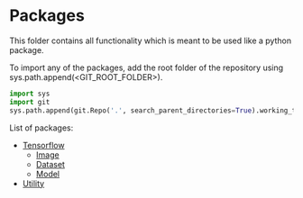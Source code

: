 # Packages

This folder contains all functionality which is meant to be used like a python package.

To import any of the packages, add the root folder of the repository using sys.path.append(<GIT_ROOT_FOLDER>).

```python
import sys
import git
sys.path.append(git.Repo('.', search_parent_directories=True).working_tree_dir)
```

List of packages:
*   [Tensorflow](Tensorflow)
    *   [Image](Tensorflow/Image)
    *   [Dataset](Tensorflow/Dataset)
    *   [Model](Tensorflow/Model)
*   [Utility](Utility)
